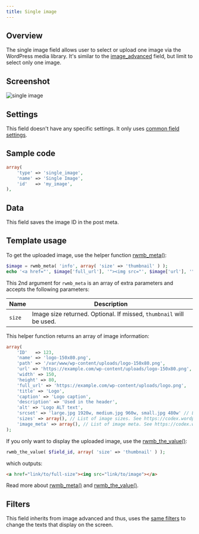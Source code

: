 ```yaml
---
title: Single image
---
```


## Overview

The single image field allows user to select or upload one image via the WordPress media library. It's similar to the [image_advanced](/fields/image-advanced/) field, but limit to select only one image.

## Screenshot

![single image](https://i.imgur.com/c7Pa4eH.png)

## Settings

This field doesn't have any specific settings. It only uses [common field settings](/field-settings/).

## Sample code

```php
array(
    'type' => 'single_image',
    'name' => 'Single Image',
    'id'   => 'my_image',
),
```

## Data

This field saves the image ID in the post meta.

## Template usage

To get the uploaded image, use the helper function [rwmb_meta()](/rwmb-meta/):

```php
$image = rwmb_meta( 'info', array( 'size' => 'thumbnail' ) );
echo '<a href="', $image['full_url'], '"><img src="', $image['url'], '"></a>';
```

This 2nd argument for `rwmb_meta` is an array of extra parameters and accepts the following parameters:

Name|Description
---|---
`size`|Image size returned. Optional. If missed, `thumbnail` will be used.

This helper function returns an array of image information:

```php
array(
    'ID'   => 123,
    'name' => 'logo-150x80.png',
    'path' => '/var/www/wp-content/uploads/logo-150x80.png',
    'url' => 'https://example.com/wp-content/uploads/logo-150x80.png',
    'width' => 150,
    'height' => 80,
    'full_url' => 'https://example.com/wp-content/uploads/logo.png',
    'title' => 'Logo',
    'caption' => 'Logo caption',
    'description' => 'Used in the header',
    'alt' => 'Logo ALT text',
    'srcset' => 'large.jpg 1920w, medium.jpg 960w, small.jpg 480w' // List of responsive image src
    'sizes' => array(), // List of image sizes. See https://codex.wordpress.org/Function_Reference/wp_get_attachment_metadata
    'image_meta' => array(), // List of image meta. See https://codex.wordpress.org/Function_Reference/wp_get_attachment_metadata
);
```

If you only want to display the uploaded image, use the [rwmb_the_value()](/rwmb-the-value/):

```php
rwmb_the_value( $field_id, array( 'size' => 'thumbnail' ) );
```

which outputs:

```html
<a href="link/to/full-size"><img src="link/to/image"></a>
```

Read more about [rwmb_meta()](/rwmb-meta/) and [rwmb_the_value()](/rwmb-the-value/).

## Filters

This field inherits from image advanced and thus, uses the [same filters](/fields/image-advanced/) to change the texts that display on the screen.
